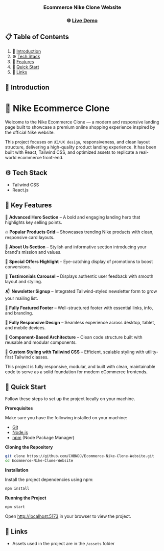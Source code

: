   <h3 align="center">Ecommerce Nike Clone Website<h3>
  <p align="center">  🌐 <a href="https://ecommerce-nike-clone-website.vercel.app/" target="_blank">Live Demo</a></p>

## 📋 <a name="table">Table of Contents</a>

1. 🤖 [Introduction](#introduction)
2. ⚙️ [Tech Stack](#tech-stack)
3. 🚀 [Features](#features)
4. 🤸 [Quick Start](#quick-start)
5. 🔗 [Links](#links)

## <a name="introduction">🤖 Introduction</a>

# 🏀 Nike Ecommerce Clone

Welcome to the Nike Ecommerce Clone — a modern and responsive landing page built to showcase a premium online shopping experience inspired by the official Nike website.

This project focuses on `UI/UX design`, responsiveness, and clean layout structure, delivering a high-quality product landing experience. It has been built with React, Tailwind CSS, and optimized assets to replicate a real-world ecommerce front-end.

## <a name="tech-stack">⚙️ Tech Stack</a>

- Tailwind CSS
- React.js

## <a name="features">🚀 Key Features</a>

🎯 **Advanced Hero Section** – A bold and engaging landing hero that highlights key selling points.

🔥 **Popular Products Grid** – Showcases trending Nike products with clean, responsive card layouts.

🏢 **About Us Section** – Stylish and informative section introducing your brand's mission and values.

💸 **Special Offers Highlight** – Eye-catching display of promotions to boost conversions.

💬 **Testimonials Carousel** – Displays authentic user feedback with smooth layout and styling.

📬 **Newsletter Signup** – Integrated Tailwind-styled newsletter form to grow your mailing list.

🧭 **Fully Featured Footer** – Well-structured footer with essential links, info, and branding.

📱 **Fully Responsive Design** – Seamless experience across desktop, tablet, and mobile devices.

🧱 **Component-Based Architecture** – Clean code structure built with reusable and modular components.

🎨 **Custom Styling with Tailwind CSS** – Efficient, scalable styling with utility-first Tailwind classes.

This project is fully responsive, modular, and built with clean, maintainable code to serve as a solid foundation for modern eCommerce frontends.

## <a name="quick-start">🤸 Quick Start</a>

Follow these steps to set up the project locally on your machine.

**Prerequisites**

Make sure you have the following installed on your machine:

- [Git](https://git-scm.com/)
- [Node.js](https://nodejs.org/en)
- [npm](https://www.npmjs.com/) (Node Package Manager)

**Cloning the Repository**

```bash
git clone https://github.com/CHBNDJ/Ecommerce-Nike-Clone-Website.git
cd Ecommerce-Nike-Clone-Website
```

**Installation**

Install the project dependencies using npm:

```bash
npm install
```

**Running the Project**

```bash
npm start
```

Open [http://localhost:5173](http://localhost:5173) in your browser to view the project.

## <a name="links">🔗 Links</a>

- Assets used in the project are in the `/assets` folder
